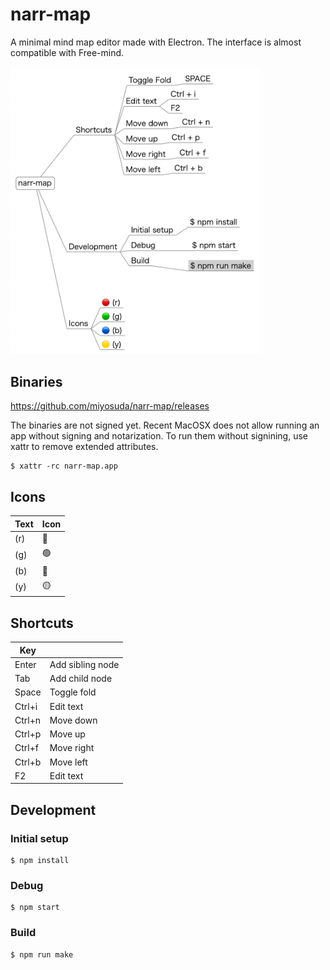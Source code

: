 # narr-map

A minimal mind map editor made with Electron. The interface is almost compatible with Free-mind.

<img src="./docs/screen0.png" width="400px">

## Binaries

https://github.com/miyosuda/narr-map/releases

The binaries are not signed yet. Recent MacOSX does not allow running an app without signing and notarization. To run them without signining, use xattr to remove extended attributes.

```
$ xattr -rc narr-map.app
```



## Icons

| Text | Icon    |
| ---- | ----  |
| (r)  | :red_circle:   |
| (g)  | :green_circle:  |
| (b)  | :large_blue_circle:   |
| (y)  | :yellow_circle:  |



## Shortcuts

| Key |     |
| ---- | ----  |
| Enter   | Add sibling node |
| Tab     | Add child node |
| Space   | Toggle fold   |
| Ctrl+i  | Edit text  |
| Ctrl+n  | Move down  |
| Ctrl+p  | Move up  |
| Ctrl+f  | Move right |
| Ctrl+b  | Move left |
| F2      | Edit text  |



## Development

### Initial setup

```
$ npm install
```


### Debug

```
$ npm start
```


### Build

```
$ npm run make
```
